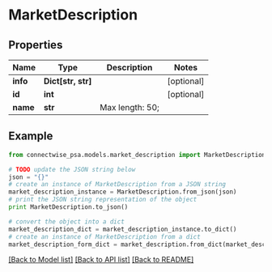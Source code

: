 # MarketDescription


## Properties
Name | Type | Description | Notes
------------ | ------------- | ------------- | -------------
**info** | **Dict[str, str]** |  | [optional] 
**id** | **int** |  | [optional] 
**name** | **str** |  Max length: 50; | 

## Example

```python
from connectwise_psa.models.market_description import MarketDescription

# TODO update the JSON string below
json = "{}"
# create an instance of MarketDescription from a JSON string
market_description_instance = MarketDescription.from_json(json)
# print the JSON string representation of the object
print MarketDescription.to_json()

# convert the object into a dict
market_description_dict = market_description_instance.to_dict()
# create an instance of MarketDescription from a dict
market_description_form_dict = market_description.from_dict(market_description_dict)
```
[[Back to Model list]](../README.md#documentation-for-models) [[Back to API list]](../README.md#documentation-for-api-endpoints) [[Back to README]](../README.md)


